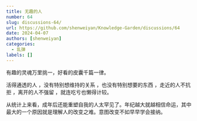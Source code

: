 ```yaml
---
title: 无趣的人
number: 64
slug: discussions-64/
url: https://github.com/shenweiyan/Knowledge-Garden/discussions/64
date: 2024-04-07
authors: [shenweiyan]
categories: 
  - 乱弹
labels: []
---
```


有趣的灵魂万里挑一，好看的皮囊千篇一律。

<!-- more -->

活得通透的人 ，没有特别想维持的关系 ，也没有特别想要的东西 ，走近的人不抗拒 ，离开的人不强留 ，就连吃亏也懒得计较。

从统计上来看，成年后还能重塑自我的人太罕见了。年纪越大就越相信命运，其中最大的一个原因就是理解人的改变之难。意图改变不如早早学会接纳。

<script src="https://giscus.app/client.js"
	data-repo="shenweiyan/Knowledge-Garden"
	data-repo-id="R_kgDOKgxWlg"
	data-mapping="number"
	data-term="64"
	data-reactions-enabled="1"
	data-emit-metadata="0"
	data-input-position="bottom"
	data-theme="light"
	data-lang="zh-CN"
	crossorigin="anonymous"
	async>
</script>
